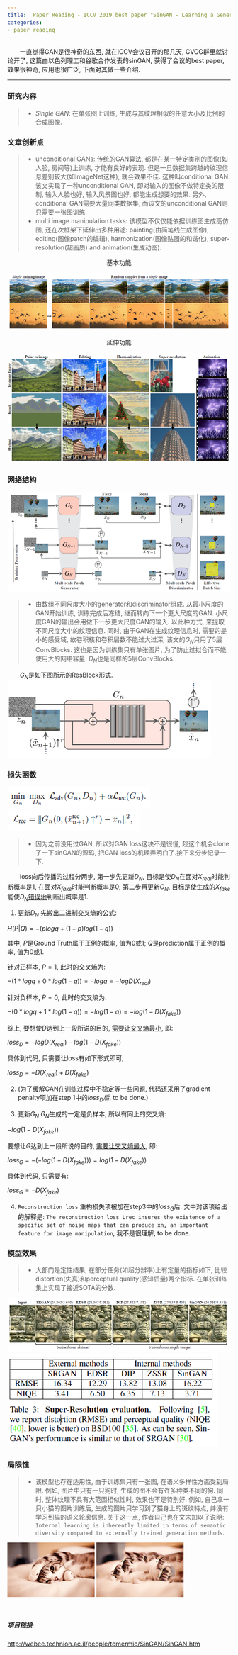 ```yaml
---
title:  Paper Reading - ICCV 2019 best paper "SinGAN - Learning a Generative Model from a Single Natural Image"
categories:
- paper reading
---
```


&emsp;&emsp;一直觉得GAN是很神奇的东西, 就在ICCV会议召开的那几天, CVCG群里就讨论开了, 这篇由以色列理工和谷歌合作发表的sinGAN, 获得了会议的best paper, 效果很神奇, 应用也很广泛, 下面对其做一些介绍.

***
### 研究内容
>+ *Single GAN*: 在单张图上训练, 生成与其纹理相似的任意大小及比例的合成图像.
>

### 文章创新点
>+ unconditional GANs: 传统的GAN算法, 都是在某一特定类别的图像(如人脸, 房间等)上训练, 才能有良好的表现. 但是一旦数据集跨越的纹理信息差别较大(如ImageNet这种), 就会效果不佳. 这种叫conditional GAN. 该文实现了一种unconditional GAN, 即对输入的图像不做特定类的限制, 输入人脸也好, 输入风景图也好, 都能生成想要的效果. 另外, conditional GAN需要大量同类数据集, 而该文的unconditional GAN则只需要一张图训练.
>+ multi image manipulation tasks: 该模型不仅仅能依据训练图生成高仿图, 还在次框架下延伸出多种用途: painting(由简笔线生成图像), editing(图像patch的编辑), harmonization(图像贴图的和谐化), super-resolution(超画质) and animation(生成动图).
>
<center>基本功能</center>

![](/assets/images/sinGAN/1.png)
<center>延伸功能</center>

![](/assets/images/sinGAN/2.png)

### 网络结构
![](/assets/images/sinGAN/3.png)
>+ 由数组不同尺度大小的generator和discriminator组成. 从最小尺度的GAN开始训练, 训练完成后冻结, 继而转向下一个更大尺度的GAN. 小尺度GAN的输出会用做下一步更大尺度GAN的输入. 以此种方式, 来提取不同尺度大小的纹理信息. 同时, 由于GAN在生成纹理信息时, 需要的是小的感受域, 故卷积核和卷积层数不能过大过深, 该文的$G_N$只用了5层ConvBlocks. 这也是因为训练集只有单张图片, 为了防止过拟合而不能使用大的网络容量. $D_N$也是同样的5层ConvBlocks.
>
&emsp;&emsp;$G_N$是如下图所示的ResBlock形式.
![](/assets/images/sinGAN/4.png)


### 损失函数
![](/assets/images/sinGAN/5.png)
![](/assets/images/sinGAN/6.png)
>+ 因为之前没用过GAN, 所以对GAN loss这块不是很懂, 趁这个机会clone了一下sinGAN的源码, 把GAN loss的机理弄明白了.接下来分步记录一下.

&emsp;&emsp;loss向后传播的过程分两步, 第一步先更新$D_N$, 目标是使$D_N$在面对$X_{real}$时能判断概率是1, 在面对$X_{fake}$时能判断概率是0; 第二步再更新$G_N$, 目标是使生成的$X_{fake}$能使$D_N$<u>错误地</u>判断出概率是1.
1. 更新$D_N$
先搬出二进制交叉熵的公式:

$H(P|Q) = -( plogq + (1-p)log(1-q) )$

其中, $P$是Ground Truth属于正例的概率, 值为0或1; $Q$是prediction属于正例的概率, 值为0或1. 

针对正样本, $P=1$, 此时的交叉熵为:

$-( 1*logq + 0*log(1-q) ) = -logq = -logD(X_{real})$

针对负样本, $P=0$, 此时的交叉熵为:

$-( 0*logq + 1*log(1-q) ) = -log(1-q) = -log(1-D(X_{fake}))$

综上, 要想使$D$达到上一段所说的目的, <u>需要让交叉熵最小</u>, 即:

$loss_{D} = -logD(X_{real}) - log(1-D(X_{fake}))$

具体到代码, 只需要让loss有如下形式即可,

$loss_{D} = -D(X_{real}) + D(X_{fake})$

2. (为了缓解GAN在训练过程中不稳定等一些问题, 代码还采用了gradient penalty项加在step 1中的$loss_{D}后$, to be done.)

3. 更新$G_N$
$G_N$生成的一定是负样本, 所以有同上的交叉熵:

$-log(1-D(X_{fake}))$

要想让$G$达到上一段所说的目的, <u>需要让交叉熵最大</u>, 即: 

$loss_{G} = -(-log(1-D(X_{fake}))) = log(1-D(X_{fake}))$

具体到代码, 只需要有:

$loss_{G} = -D(X_{fake})$

4. `Reconstruction loss` 重构损失项被加在step3中的$loss_{G}$后. 文中对该项给出的解释是: `The reconstruction loss Lrec insures the existence of a specific set of noise maps
that can produce xn, an important feature for image manipulation`, 我不是很理解, to be done.



### 模型效果
>+ 大部门是定性结果, 在部分任务(如超分辨率)上有定量的指标如下, 比较distortion(失真)和perceptual quality(感知质量)两个指标. 在单张训练集上实现了接近SOTA的分数.
>
![](/assets/images/sinGAN/7.png)
![](/assets/images/sinGAN/8.png)

### 局限性
>+ 该模型也存在适用性, 由于训练集只有一张图, 在语义多样性方面受到局限. 例如, 图片中只有一只狗时, 生成的图不会有许多种类不同的狗. 同时, 整体纹理不具有大范围相似性时, 效果也不是特别好. 例如, 自己拿一只小猫的图片训练后, 生成的图片只学习到了猫身上的斑纹特点, 并没有学习到猫的语义轮廓信息. 关于这一点, 作者自己也在文末加以了说明: `Internal learning is inherently limited in terms of semantic diversity compared to externally trained generation methods`.

![](/assets/images/sinGAN/9.png)
![](/assets/images/sinGAN/10.png)

<br
/>
##### 项目链接:
<http://webee.technion.ac.il/people/tomermic/SinGAN/SinGAN.htm>



